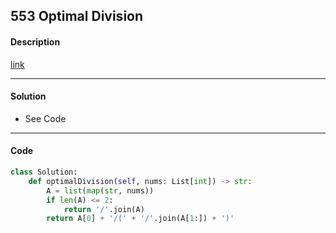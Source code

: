 ## 553 Optimal Division

#### Description

[link](https://leetcode.com/problems/optimal-division/)

---

#### Solution

- See Code

---

#### Code

<!-- O(n) -->

```python
class Solution:
    def optimalDivision(self, nums: List[int]) -> str:
        A = list(map(str, nums))
        if len(A) <= 2:
            return '/'.join(A)
        return A[0] + '/(' + '/'.join(A[1:]) + ')'
```
